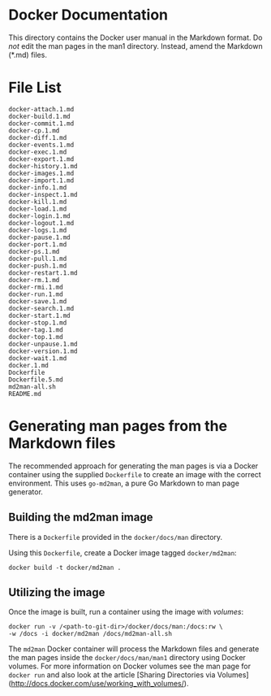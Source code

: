 Docker Documentation
====================

This directory contains the Docker user manual in the Markdown format.
Do *not* edit the man pages in the man1 directory. Instead, amend the
Markdown (*.md) files.

# File List

    docker-attach.1.md
    docker-build.1.md
    docker-commit.1.md
    docker-cp.1.md
    docker-diff.1.md
    docker-events.1.md
    docker-exec.1.md
    docker-export.1.md
    docker-history.1.md
    docker-images.1.md
    docker-import.1.md
    docker-info.1.md
    docker-inspect.1.md
    docker-kill.1.md
    docker-load.1.md
    docker-login.1.md
    docker-logout.1.md
    docker-logs.1.md
    docker-pause.1.md
    docker-port.1.md
    docker-ps.1.md
    docker-pull.1.md
    docker-push.1.md
    docker-restart.1.md
    docker-rm.1.md
    docker-rmi.1.md
    docker-run.1.md
    docker-save.1.md
    docker-search.1.md
    docker-start.1.md
    docker-stop.1.md
    docker-tag.1.md
    docker-top.1.md
    docker-unpause.1.md
    docker-version.1.md
    docker-wait.1.md
    docker.1.md
    Dockerfile
    Dockerfile.5.md
    md2man-all.sh
    README.md

# Generating man pages from the Markdown files

The recommended approach for generating the man pages is via a Docker
container using the supplied `Dockerfile` to create an image with the correct
environment. This uses `go-md2man`, a pure Go Markdown to man page generator.

## Building the md2man image

There is a `Dockerfile` provided in the `docker/docs/man` directory.

Using this `Dockerfile`, create a Docker image tagged `docker/md2man`:

    docker build -t docker/md2man .

## Utilizing the image

Once the image is built, run a container using the image with *volumes*:

    docker run -v /<path-to-git-dir>/docker/docs/man:/docs:rw \
    -w /docs -i docker/md2man /docs/md2man-all.sh

The `md2man` Docker container will process the Markdown files and generate
the man pages inside the `docker/docs/man/man1` directory using
Docker volumes. For more information on Docker volumes see the man page for
`docker run` and also look at the article [Sharing Directories via Volumes]
(http://docs.docker.com/use/working_with_volumes/).
